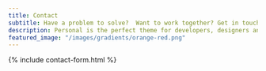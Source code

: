 ```yaml
---
title: Contact
subtitle: Have a problem to solve?  Want to work together? Get in touch.
description: Personal is the perfect theme for developers, designers and other creatives.
featured_image: "/images/gradients/orange-red.png"
---
```


{% include contact-form.html %}
